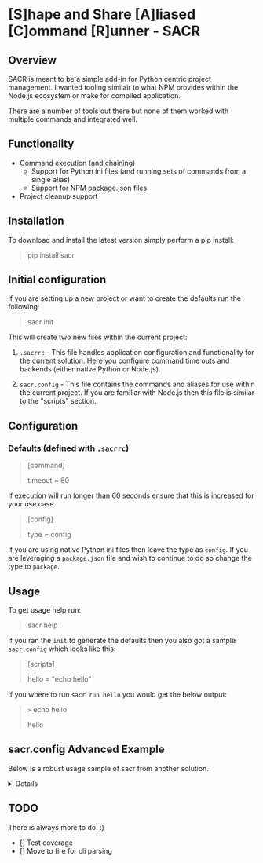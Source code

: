 # [S]hape and Share [A]liased [C]ommand [R]unner - SACR

## Overview
SACR is meant to be a simple add-in for Python centric project management.  I wanted tooling similair to what NPM provides within the Node.js ecosystem or make for compiled application.

There are a number of tools out there but none of them worked with multiple commands and integrated well.

## Functionality
* Command execution (and chaining)
  * Support for Python ini files (and running sets of commands from a single alias)
  * Support for NPM package.json files
* Project cleanup support

## Installation
To download and install the latest version simply perform a pip install:
> pip install sacr

## Initial configuration
If you are setting up a new project or want to create the defaults run the following:
> sacr init

This will create two new files within the current project:
1. `.sacrrc` - This file handles application configuration and functionality for the current solution.  Here you configure command time outs and backends (either native Python or Node.js).

3. `sacr.config` - This file contains the commands and aliases for use within the current project.  If you are familiar with Node.js then this file is similar to the "scripts" section.

## Configuration
### Defaults (defined with `.sacrrc`)
> [command]
> 
> timeout = 60

If execution will run longer than 60 seconds ensure that this is increased  for your use case.
> [config]
> 
> type = config

If you are using native Python ini files then leave the type as `config`.  If you are leveraging a `package.json` file and wish to continue to do so change the type to `package`.
## Usage
To get usage help run:
> sacr help

If you ran the `init` to generate the defaults then you also got a sample `sacr.config` which looks like this:
> [scripts]
> 
> hello = "echo hello"

If you where to run `sacr run hello` you would get the below output:
> `>` echo hello
>
> hello

## sacr.config Advanced Example
Below is a robust usage sample of sacr from another solution.
<details>

```
[scripts]

###############################################################################
# Audit
###############################################################################
audit = "sacr run audit:pip"
audit:pip = "safety check --full-report"


###############################################################################
# Build
###############################################################################
clean = [
        "sacr clean dist src/shapeandshare_fingerprint_dataset.egg-info **/__pycache__ .coverage coverage.xml htmlcov"
    ]
prebuild = [
    "pip install -r ./requirements.build.txt",
    "pip install -r ./requirements.test.txt",
    "pip install -r ./requirements.txt"
    ]
build = "python -m build"


###############################################################################
# Linting
###############################################################################
lint = [
        "sacr run lint:pylint:check",
        "sacr run lint:isort:check",
        "sacr run lint:black:check"
    ]
lint:pylint:check = "pylint src"
lint:isort:check = "isort --check --diff ."
lint:black:check = "black --line-length=120 --target-version=py310 --check --diff ."
lint:fix = "sacr run lint:isort:fix && sacr run lint:black:fix"
lint:isort:fix = "isort ."
lint:black:fix = "black --line-length=120 --target-version=py310 ."


###############################################################################
# Tests and Coverage
###############################################################################
test = "sacr run test:unit && sacr run coverage"
test:unit = "python test/unit/setup.py"
coverage = [
        "sacr run coverage:report",
        "sacr run coverage:report:html",
        "sacr run coverage:report:xml"
    ]
coverage:report = "coverage report"
coverage:report:html = "coverage html"
coverage:report:xml = "coverage xml"
```
</details>

## TODO
There is always more to do. :)
- [] Test coverage
- [] Move to fire for cli parsing

